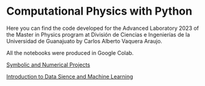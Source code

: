 # Computational Physics with Python

Here you can find the code developed for the Advanced Laboratory 2023 of the Master in Physics program at División de Ciencias e Ingenierías de la Universidad de Guanajuato by Carlos Alberto Vaquera Araujo.

All the notebooks were produced in Google Colab.

[Symbolic and Numerical Projects](https://github.com/Vaquera-Araujo/LabAv2023/blob/main/Symbolic%20and%20Numerical%20Projects/readme.md)

[Introduction to Data Sience and Machine Learning](https://github.com/Vaquera-Araujo/LabAv2023/tree/main/Introduction%20to%20Data%20Science%20and%20Machine%20Learning)



